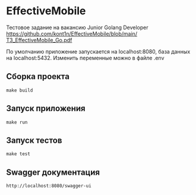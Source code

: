 # EffectiveMobile
Тестовое задание на вакансию Junior Golang Developer
https://github.com/kont1n/EffectiveMobile/blob/main/ТЗ_EffectiveMobile_Go.pdf

По умолчанию приложение запускается на localhost:8080, база данных на localhost:5432. Изменить переменные можно в файле .env

## Сборка проекта
`make build`

## Запуск приложения
`make run`

## Запуск тестов
`make test`

## Swagger документация
`http://localhost:8080/swagger-ui`

